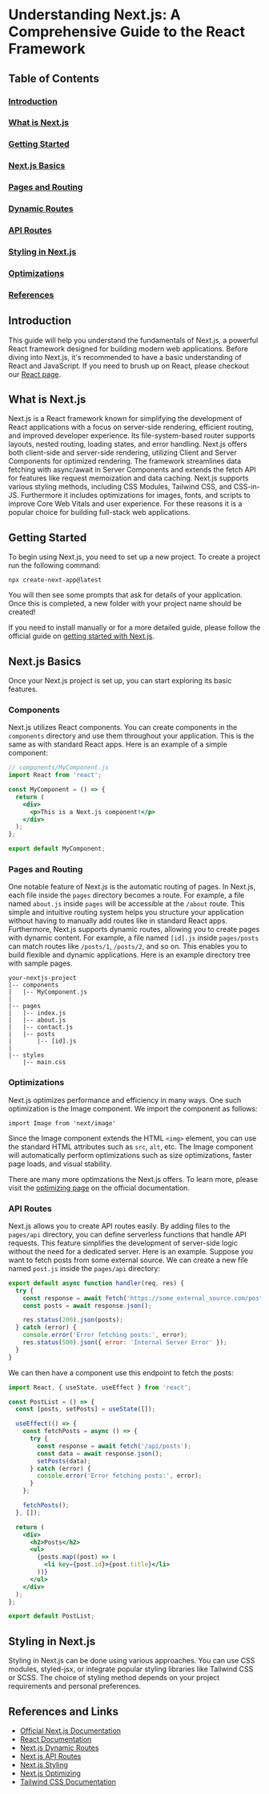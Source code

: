 # Understanding Next.js: A Comprehensive Guide to the React Framework
## Table of Contents
### [Introduction](#introduction-1)
### [What is Next.js](#what-is-nextjs-1)
### [Getting Started](#getting-started-1)
### [Next.js Basics](#nextjs-basics-1)
### [Pages and Routing](#pages-and-routing-1)
### [Dynamic Routes](#dynamic-routes-1)
### [API Routes](#api-routes-1)
### [Styling in Next.js](#styling-in-nextjs-1)
### [Optimizations](#optimizations-1)
### [References](#references-and-links-1)

## Introduction
This guide will help you understand the fundamentals of Next.js, a powerful React framework designed for building modern web applications. Before diving into Next.js, it's recommended to have a basic understanding of React and JavaScript. If you need to brush up on React, please checkout our [React page](react).

## What is Next.js
Next.js is a React framework known for simplifying the development of React applications with a focus on server-side rendering, efficient routing, and improved developer experience. Its file-system-based router supports layouts, nested routing, loading states, and error handling. Next.js offers both client-side and server-side rendering, utilizing Client and Server Components for optimized rendering. The framework streamlines data fetching with async/await in Server Components and extends the fetch API for features like request memoization and data caching. Next.js supports various styling methods, including CSS Modules, Tailwind CSS, and CSS-in-JS. Furthermore it includes optimizations for images, fonts, and scripts to improve Core Web Vitals and user experience. For these reasons it is a popular choice for building full-stack web applications.

## Getting Started
To begin using Next.js, you need to set up a new project. To create a project run the following command:

`npx create-next-app@latest`

You will then see some prompts that ask for details of your application. Once this is completed, a new folder with your project name should be created!

If you need to install manually or for a more detailed guide, please follow the official guide on [getting started with Next.js](https://nextjs.org/docs/getting-started/installation).

## Next.js Basics
Once your Next.js project is set up, you can start exploring its basic features.

### Components
Next.js utilizes React components. You can create components in the `components` directory and use them throughout your application. This is the same as with standard React apps. Here is an example of a simple component:
```jsx
// components/MyComponent.js
import React from 'react';

const MyComponent = () => {
  return (
    <div>
      <p>This is a Next.js component!</p>
    </div>
  );
};

export default MyComponent;
```

### Pages and Routing
One notable feature of Next.js is the automatic routing of pages. In Next.js, each file inside the `pages` directory becomes a route. For example, a file named `about.js` inside `pages` will be accessible at the `/about` route. This simple and intuitive routing system helps you structure your application without having to manually add routes like in standard React apps. Furthermore, Next.js supports dynamic routes, allowing you to create pages with dynamic content. For example, a file named `[id].js` inside `pages/posts` can match routes like `/posts/1`, `/posts/2`, and so on. This enables you to build flexible and dynamic applications. Here is an example directory tree with sample pages.

```
your-nextjs-project
|-- components
|   |-- MyComponent.js
|
|-- pages
|   |-- index.js
|   |-- about.js
|   |-- contact.js
|   |-- posts
|       |-- [id].js
|
|-- styles
    |-- main.css
```

### Optimizations
Next.js optimizes performance and efficiency in many ways. One such optimization is the Image component. We import the component as follows:

`import Image from 'next/image'`

Since the Image component extends the HTML `<img>` element, you can use the standard HTML attributes such as `src`, `alt`, etc. The Image component will automatically perform optimizations such as size optimizations, faster page loads, and visual stability.

There are many more optimzations the Next.js offers. To learn more, please visit the [optimizing page](https://nextjs.org/docs/app/building-your-application/optimizing) on the official documentation.

### API Routes
Next.js allows you to create API routes easily. By adding files to the `pages/api` directory, you can define serverless functions that handle API requests. This feature simplifies the development of server-side logic without the need for a dedicated server. Here is an example. Suppose you want to fetch posts from some external source. We can create a new file named `post.js` inside the `pages/api` directory:

```jsx
export default async function handler(req, res) {
  try {
    const response = await fetch('https://some_external_source.com/posts');
    const posts = await response.json();

    res.status(200).json(posts);
  } catch (error) {
    console.error('Error fetching posts:', error);
    res.status(500).json({ error: 'Internal Server Error' });
  }
}
```

We can then have a component use this endpoint to fetch the posts:
```jsx
import React, { useState, useEffect } from 'react';

const PostList = () => {
  const [posts, setPosts] = useState([]);

  useEffect(() => {
    const fetchPosts = async () => {
      try {
        const response = await fetch('/api/posts');
        const data = await response.json();
        setPosts(data);
      } catch (error) {
        console.error('Error fetching posts:', error);
      }
    };

    fetchPosts();
  }, []);

  return (
    <div>
      <h2>Posts</h2>
      <ul>
        {posts.map((post) => (
          <li key={post.id}>{post.title}</li>
        ))}
      </ul>
    </div>
  );
};

export default PostList;
```

## Styling in Next.js
Styling in Next.js can be done using various approaches. You can use CSS modules, styled-jsx, or integrate popular styling libraries like Tailwind CSS or SCSS. The choice of styling method depends on your project requirements and personal preferences.

## References and Links
- [Official Next.js Documentation](https://nextjs.org/docs/getting-started)
- [React Documentation](https://react.dev/)
- [Next.js Dynamic Routes](https://nextjs.org/docs/routing/dynamic-routes)
- [Next.js API Routes](https://nextjs.org/docs/api-routes/introduction)
- [Next.js Styling](https://nextjs.org/docs/basic-features/built-in-css-support)
- [Next.js Optimizing](https://nextjs.org/docs/pages/building-your-application/optimizing)
- [Tailwind CSS Documentation](https://tailwindcss.com/docs)
